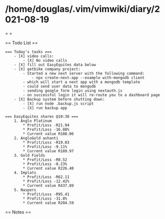 # /home/douglas/.vim/vimwiki/diary/2021-08-19

= =

== Todo List ==

	=== Today's tasks ===
		- [X] video calls:
			- [X] No video calls
        - [X] fill out EasyEquites data below
		- [X] getbike company project:
			- Started a new next server with the following command:
				- npx create-next-app --example with-mongodb client
			- which will start a next app with a mongodb template
			- could send user data to mongodb
			- sending google form login using nextauth.js
			- on successful login it will re-route you to a dashboard page
        - [X] Backup system before shutting down:
            - [X] run node .backup.js script
            - [X] run backup app

	=== EasyEquites shares @10:30 ===
		1. Anglo Platinum
			* Profit/Loss -R21.94
			* Profit/Loss -16.88%
			* Current value R108.06
		2. AngloGold ashanti
			* Profit/Loss -R19.03
			* Profit/Loss -9.11%
			* Current value R189.97
		3. Gold Fields
			* Profit/Loss -R0.52
			* Profit/Loss -0.23%
			* Current value R226.48
		4. Implats
			* Profit/Loss -R62.11
			* Profit/Loss -12.42%
			* Current value R437.89
		5. Naspers
			* Profit/Loss -R95.41
			* Profit/Loss -31.8%
			* Current value R204.59

== Notes ==

